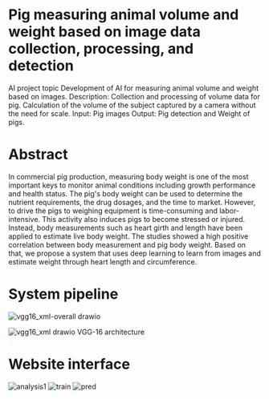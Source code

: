 # Pig measuring animal volume and weight based on image data collection, processing, and detection
AI project topic
Development of AI for measuring animal volume and weight based on images.
Description: Collection and processing of volume data for pig. Calculation of the volume of the subject captured by a camera without the need for scale.
Input: Pig images
Output: Pig detection and Weight of pigs. 

# Abstract 
In commercial pig production, measuring body weight is one of the most important keys to monitor animal conditions including growth performance and health status. The pig's body weight can be used to determine the nutrient requirements, the drug dosages, and the time to market. However, to drive the pigs to weighing equipment is time-consuming and labor-intensive. This activity also induces pigs to become stressed or injured. Instead, body measurements such as heart girth and length have been applied to estimate live body weight. The studies showed a high positive correlation between body measurement and pig body weight. Based on that, we propose a system that uses deep learning to learn from images and estimate weight through heart length and circumference.
# System pipeline
![vgg16_xml-overall drawio](vgg16_xml-overall.drawio.png.png)

![vgg16_xml drawio](https://user-images.githubusercontent.com/35287087/170050009-bff977af-0340-4799-a2f2-55a8454f48ba.png)
VGG-16 architecture

# Website interface

![analysis1](https://user-images.githubusercontent.com/35287087/170050163-cecbc31f-0300-4d59-a31c-78c09ef506e1.png)
![train](https://user-images.githubusercontent.com/35287087/170050187-73fb661a-864d-4563-ac61-763b34b35b63.png)
![pred](https://user-images.githubusercontent.com/35287087/170050211-64b5db24-28a2-4ba4-850f-287ac4aeb976.png)
